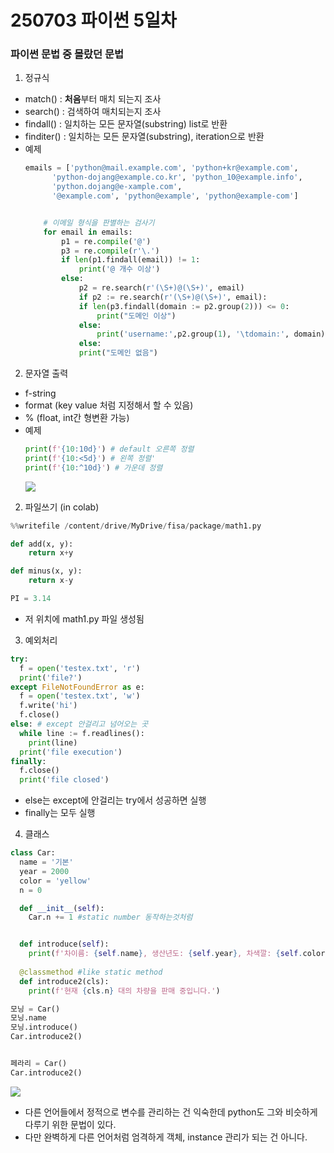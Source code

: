 # 250703 파이썬 5일차

### 파이썬 문법 중 몰랐던 문법
1. 정규식
* match() : <b>처음</b>부터 매치 되는지 조사
* search() : 검색하여 매치되는지 조사
* findall() : 일치하는 모든 문자열(substring) list로 반환
* finditer() : 일치하는 모든 문자열(substring), iteration으로 반환
* 예제
    ```python
    emails = ['python@mail.example.com', 'python+kr@example.com',          # 올바른 형식
          'python-dojang@example.co.kr', 'python_10@example.info',         # 올바른 형식
          'python.dojang@e-xample.com',                                    # 올바른 형식
          '@example.com', 'python@example', 'python@example-com']          # 잘못된 형식


        # 이메일 형식을 판별하는 검사기
        for email in emails:
            p1 = re.compile('@')
            p3 = re.compile(r'\.')
            if len(p1.findall(email)) != 1:
                print('@ 개수 이상')
            else:
                p2 = re.search(r'(\S+)@(\S+)', email)
                if p2 := re.search(r'(\S+)@(\S+)', email):
                if len(p3.findall(domain := p2.group(2))) <= 0:
                    print("도메인 이상")
                else:
                    print('username:',p2.group(1), '\tdomain:', domain)
                else:
                print("도메인 없음")
    ```
2. 문자열 출력
* f-string
* format (key value 처럼 지정해서 할 수 있음)
* % (float, int간 형변환 가능)
* 예제
    ```python
    print(f'{10:10d}') # default 오른쪽 정렬
    print(f'{10:<5d}') # 왼쪽 정렬'
    print(f'{10:^10d}') # 가운데 정렬
    ```
    ![](https://i.imgur.com/bNNHe6L.png)

2. 파일쓰기 (in colab)
```python
%%writefile /content/drive/MyDrive/fisa/package/math1.py

def add(x, y):
    return x+y

def minus(x, y):
    return x-y

PI = 3.14
```
* 저 위치에 math1.py 파일 생성됨

3. 예외처리
```python
try:
  f = open('testex.txt', 'r')
  print('file?')
except FileNotFoundError as e:
  f = open('testex.txt', 'w')
  f.write('hi')
  f.close()
else: # except 안걸리고 넘어오는 곳
  while line := f.readlines():
    print(line)
  print('file execution')
finally:
  f.close()
  print('file closed')
```
* else는 except에 안걸리는 try에서 성공하면 실행
* finally는 모두 실행

4. 클래스
```python
class Car:
  name = '기본'
  year = 2000
  color = 'yellow'
  n = 0 

  def __init__(self):
    Car.n += 1 #static number 동작하는것처럼


  def introduce(self):
    print(f'차이름: {self.name}, 생산년도: {self.year}, 차색깔: {self.color}')
  
  @classmethod #like static method
  def introduce2(cls): 
    print(f'현재 {cls.n} 대의 차량을 판매 중입니다.')

모닝 = Car()
모닝.name
모닝.introduce()
Car.introduce2()


페라리 = Car()
Car.introduce2()
```
![](https://i.imgur.com/LVb6zjB.png)
* 다른 언어들에서 정적으로 변수를 관리하는 건 익숙한데 python도 그와 비슷하게 다루기 위한 문법이 있다.
* 다만 완벽하게 다른 언어처럼 엄격하게 객체, instance 관리가 되는 건 아니다.
